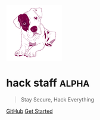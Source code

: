<!-- _coverpage.md -->

<img src="_media/logo.png" width="150" height="150" />


# hack staff <small>ALPHA</small>

> Stay Secure, Hack Everything


[GitHub](https://github.com/docsifyjs/docsify/)
[Get Started](#docsify)